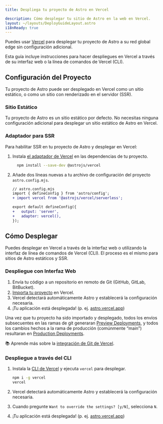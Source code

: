 ```yaml
---
title: Despliega tu proyecto de Astro en Vercel

description: Cómo desplegar tu sitio de Astro en la web en Vercel.
layout: ~/layouts/DeployGuideLayout.astro
i18nReady: true
---
```


Puedes usar [Vercel](http://vercel.com/) para desplegar tu proyecto de Astro a su red global edge sin configuración adicional.

Esta guía incluye instrucciones para hacer despliegues en Vercel a través de su interfaz web o la línea de comandos de Vercel (CLI).

## Configuración del Proyecto

Tu proyecto de Astro puede ser desplegado en Vercel como un sitio estático, o como un sitio con renderizado en el servidor (SSR).

### Sitio Estático

Tu proyecto de Astro es un sitio estático por defecto. No necesitas ninguna configuración adicional para desplegar un sitio estático de Astro en Vercel. 

### Adaptador para SSR

Para habilitar SSR en tu proyecto de Astro y desplegar en Vercel:

1. Instala [el adaptador de Vercel](https://github.com/withastro/astro/tree/main/packages/integrations/vercel) en las dependencias de tu proyecto.

    ```bash
      npm install --save-dev @astrojs/vercel
    ```

1. Añade dos líneas nuevas a tu archivo de configuración del proyecto `astro.config.mjs`.

    ```diff
    // astro.config.mjs
    import { defineConfig } from 'astro/config';
    + import vercel from '@astrojs/vercel/serverless';

    export default defineConfig({
    +   output: 'server',
    +   adapter: vercel(),
    });
    ```

## Cómo Desplegar

Puedes desplegar en Vercel a través de la interfaz web o utilizando la interfaz de línea de comandos de Vercel (CLI). El proceso es el mismo para sitios de Astro estáticos y SSR.

### Despliegue con Interfaz Web

1. Envía tu código a un repositorio en remoto de Git (GitHub, GitLab, BitBucket).
2. [Importa tu proyecto](https://vercel.com/new) en Vercel.
3. Vercel detectará automáticamente Astro y establecerá la configuración necesaria.
4. ¡Tu aplicación está desplegada! (p. ej. [astro.vercel.app](https://astro.vercel.app/))

Una vez que tu proyecto ha sido importado y desplegado, todos los envíos subsecuentes en las ramas de git generaran [Preview Deployments](https://vercel.com/docs/concepts/deployments/environments#preview), y todos los cambios hechos a la rama de producción (comúnmente “main”) resultaran en [Production Deployments](https://vercel.com/docs/concepts/deployments/environments#production).

📚 Aprende más sobre la [integración de Git de Vercel](https://vercel.com/docs/concepts/git).


### Despliegue a través del CLI

1. Instala la [CLI de Vercel](https://vercel.com/cli) y ejecuta `vercel` para desplegar.

    ```bash
    npm i -g vercel
    vercel
    ```

2. Vercel detectará automáticamente Astro y establecerá la configuración necesaria.
3. Cuando pregunte `Want to override the settings? [y/N]`, selecciona `N`.
4. ¡Tu aplicación está desplegada! (p. ej. [astro.vercel.app](https://astro.vercel.app/))

